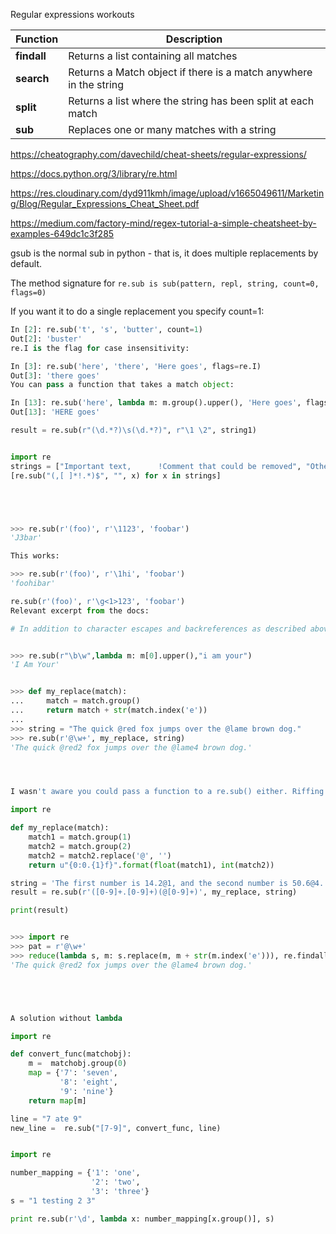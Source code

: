 Regular expressions workouts 



 **Function** | **Description**                                                   
--------------|-------------------------------------------------------------------
 **findall**  | Returns a list containing all matches                             
 **search**   | Returns a Match object if there is a match anywhere in the string 
 **split**    | Returns a list where the string has been split at each match      
 **sub**      | Replaces one or many matches with a string       
 
 
https://cheatography.com/davechild/cheat-sheets/regular-expressions/

https://docs.python.org/3/library/re.html

https://res.cloudinary.com/dyd911kmh/image/upload/v1665049611/Marketing/Blog/Regular_Expressions_Cheat_Sheet.pdf


https://medium.com/factory-mind/regex-tutorial-a-simple-cheatsheet-by-examples-649dc1c3f285

gsub is the normal sub in python - that is, it does multiple replacements by default.

The method signature for `re.sub is sub(pattern, repl, string, count=0, flags=0)`

If you want it to do a single replacement you specify count=1:

```python
In [2]: re.sub('t', 's', 'butter', count=1)
Out[2]: 'buster'
re.I is the flag for case insensitivity:

In [3]: re.sub('here', 'there', 'Here goes', flags=re.I)
Out[3]: 'there goes'
You can pass a function that takes a match object:

In [13]: re.sub('here', lambda m: m.group().upper(), 'Here goes', flags=re.I)
Out[13]: 'HERE goes'

result = re.sub(r"(\d.*?)\s(\d.*?)", r"\1 \2", string1)


import re
strings = ["Important text,      !Comment that could be removed", "Other String"]
[re.sub("(,[ ]*!.*)$", "", x) for x in strings]





>>> re.sub(r'(foo)', r'\1123', 'foobar')
'J3bar'

This works:

>>> re.sub(r'(foo)', r'\1hi', 'foobar')
'foohibar'

re.sub(r'(foo)', r'\g<1>123', 'foobar')
Relevant excerpt from the docs:

# In addition to character escapes and backreferences as described above, \g will use the substring matched by the group named name, as defined by the (?P...) syntax. \g uses the corresponding group number; \g<2> is therefore equivalent to \2, but isn’t ambiguous in a replacement such as \g<2>0. \20 would be interpreted as a reference to group 20, not a reference to group 2 followed by the literal character '0'. The backreference \g<0> substitutes in the entire substring matched by the RE.


>>> re.sub(r"\b\w",lambda m: m[0].upper(),"i am your")
'I Am Your'


>>> def my_replace(match):
...     match = match.group()
...     return match + str(match.index('e'))
...
>>> string = "The quick @red fox jumps over the @lame brown dog."
>>> re.sub(r'@\w+', my_replace, string)
'The quick @red2 fox jumps over the @lame4 brown dog.'




I wasn't aware you could pass a function to a re.sub() either. Riffing on @Janne Karila's answer to solve a problem I had, the approach works for multiple capture groups, too.

import re

def my_replace(match):
    match1 = match.group(1)
    match2 = match.group(2)
    match2 = match2.replace('@', '')
    return u"{0:0.{1}f}".format(float(match1), int(match2))

string = 'The first number is 14.2@1, and the second number is 50.6@4.'
result = re.sub(r'([0-9]+.[0-9]+)(@[0-9]+)', my_replace, string)

print(result)


>>> import re
>>> pat = r'@\w+'
>>> reduce(lambda s, m: s.replace(m, m + str(m.index('e'))), re.findall(pat, string), string)
'The quick @red2 fox jumps over the @lame4 brown dog.'





A solution without lambda

import re

def convert_func(matchobj):
    m =  matchobj.group(0)
    map = {'7': 'seven',
           '8': 'eight',
           '9': 'nine'}
    return map[m]

line = "7 ate 9"
new_line =  re.sub("[7-9]", convert_func, line)


import re

number_mapping = {'1': 'one',
                  '2': 'two',
                  '3': 'three'}
s = "1 testing 2 3"

print re.sub(r'\d', lambda x: number_mapping[x.group()], s)



```

```
